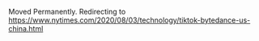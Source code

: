 Moved Permanently. Redirecting to
https://www.nytimes.com/2020/08/03/technology/tiktok-bytedance-us-china.html

